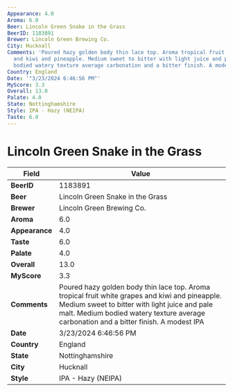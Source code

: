 ```yaml
---
Appearance: 4.0
Aroma: 6.0
Beer: Lincoln Green Snake in the Grass
BeerID: 1183891
Brewer: Lincoln Green Brewing Co.
City: Hucknall
Comments: 'Poured hazy golden body thin lace top. Aroma tropical fruit white grapes
  and kiwi and pineapple. Medium sweet to bitter with light juice and pale malt. Medium
  bodied watery texture average carbonation and a bitter finish. A modest IPA '
Country: England
Date: '"3/23/2024 6:46:56 PM"'
MyScore: 3.3
Overall: 13.0
Palate: 4.0
State: Nottinghamshire
Style: IPA - Hazy (NEIPA)
Taste: 6.0
---
```


# Lincoln Green Snake in the Grass

| Field         | Value |
|---------------|-------|
| **BeerID** | 1183891 |
| **Beer** | Lincoln Green Snake in the Grass |
| **Brewer** | Lincoln Green Brewing Co. |
| **Aroma** | 6.0 |
| **Appearance** | 4.0 |
| **Taste** | 6.0 |
| **Palate** | 4.0 |
| **Overall** | 13.0 |
| **MyScore** | 3.3 |
| **Comments** | Poured hazy golden body thin lace top. Aroma tropical fruit white grapes and kiwi and pineapple. Medium sweet to bitter with light juice and pale malt. Medium bodied watery texture average carbonation and a bitter finish. A modest IPA  |
| **Date** | 3/23/2024 6:46:56 PM |
| **Country** | England |
| **State** | Nottinghamshire |
| **City** | Hucknall |
| **Style** | IPA - Hazy (NEIPA) |
